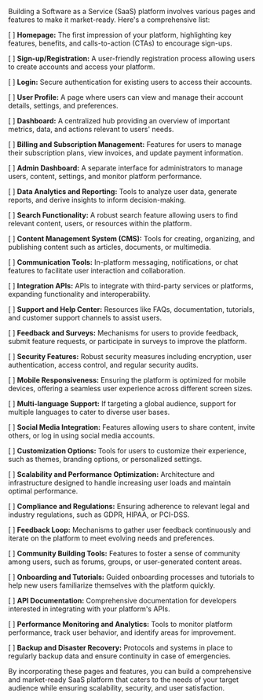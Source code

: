 Building a Software as a Service (SaaS) platform involves various pages and features to make it market-ready. Here's a comprehensive list:

[ ] **Homepage:** The first impression of your platform, highlighting key features, benefits, and calls-to-action (CTAs) to encourage sign-ups.

[ ] **Sign-up/Registration:** A user-friendly registration process allowing users to create accounts and access your platform.

[ ] **Login:** Secure authentication for existing users to access their accounts.

[ ] **User Profile:** A page where users can view and manage their account details, settings, and preferences.

[ ] **Dashboard:** A centralized hub providing an overview of important metrics, data, and actions relevant to users' needs.

[ ] **Billing and Subscription Management:** Features for users to manage their subscription plans, view invoices, and update payment information.

[ ] **Admin Dashboard:** A separate interface for administrators to manage users, content, settings, and monitor platform performance.

[ ] **Data Analytics and Reporting:** Tools to analyze user data, generate reports, and derive insights to inform decision-making.

[ ] **Search Functionality:** A robust search feature allowing users to find relevant content, users, or resources within the platform.

[ ] **Content Management System (CMS):** Tools for creating, organizing, and publishing content such as articles, documents, or multimedia.

[ ] **Communication Tools:** In-platform messaging, notifications, or chat features to facilitate user interaction and collaboration.

[ ] **Integration APIs:** APIs to integrate with third-party services or platforms, expanding functionality and interoperability.

[ ] **Support and Help Center:** Resources like FAQs, documentation, tutorials, and customer support channels to assist users.

[ ] **Feedback and Surveys:** Mechanisms for users to provide feedback, submit feature requests, or participate in surveys to improve the platform.

[ ] **Security Features:** Robust security measures including encryption, user authentication, access control, and regular security audits.

[ ] **Mobile Responsiveness:** Ensuring the platform is optimized for mobile devices, offering a seamless user experience across different screen sizes.

[ ] **Multi-language Support:** If targeting a global audience, support for multiple languages to cater to diverse user bases.

[ ] **Social Media Integration:** Features allowing users to share content, invite others, or log in using social media accounts.

[ ] **Customization Options:** Tools for users to customize their experience, such as themes, branding options, or personalized settings.

[ ] **Scalability and Performance Optimization:** Architecture and infrastructure designed to handle increasing user loads and maintain optimal performance.

[ ] **Compliance and Regulations:** Ensuring adherence to relevant legal and industry regulations, such as GDPR, HIPAA, or PCI-DSS.

[ ] **Feedback Loop:** Mechanisms to gather user feedback continuously and iterate on the platform to meet evolving needs and preferences.

[ ] **Community Building Tools:** Features to foster a sense of community among users, such as forums, groups, or user-generated content areas.

[ ] **Onboarding and Tutorials:** Guided onboarding processes and tutorials to help new users familiarize themselves with the platform quickly.

[ ] **API Documentation:** Comprehensive documentation for developers interested in integrating with your platform's APIs.

[ ] **Performance Monitoring and Analytics:** Tools to monitor platform performance, track user behavior, and identify areas for improvement.

[ ] **Backup and Disaster Recovery:** Protocols and systems in place to regularly backup data and ensure continuity in case of emergencies.

By incorporating these pages and features, you can build a comprehensive and market-ready SaaS platform that caters to the needs of your target audience while ensuring scalability, security, and user satisfaction.
